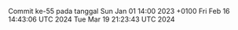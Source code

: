 Commit ke-55 pada tanggal Sun Jan 01 14:00 2023 +0100
Fri Feb 16 14:43:06 UTC 2024
Tue Mar 19 21:23:43 UTC 2024
